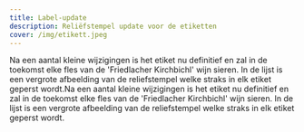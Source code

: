 ```yaml
---
title: Label-update
description: Reliëfstempel update voor de etiketten
cover: /img/etikett.jpeg
---
```


Na een aantal kleine wijzigingen is het etiket nu definitief en zal in de toekomst elke fles van de 'Friedlacher Kirchbichl' wijn sieren. In de lijst is een vergrote afbeelding van de reliefstempel welke straks in elk etiket geperst wordt.Na een aantal kleine wijzigingen is het etiket nu definitief en zal in de toekomst elke fles van de 'Friedlacher Kirchbichl' wijn sieren. In de lijst is een vergrote afbeelding van de reliefstempel welke straks in elk etiket geperst wordt.

